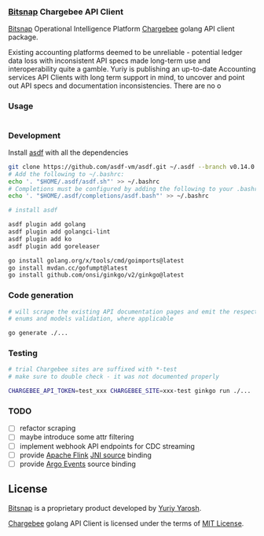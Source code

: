 ### [Bitsnap](https://bitsnap.io) Chargebee API Client

[Bitsnap](https://bitsnap.io) Operational Intelligence Platform [Chargebee](https://www.chargebee.com/) golang API client package.

Existing accounting platforms deemed to be unreliable - potential ledger data loss with inconsistent API specs made long-term use and interoperability quite a gamble.
Yuriy is publishing an up-to-date Accounting services API Clients with long term support in mind, to uncover and point out API specs and documentation inconsistencies. 
There are no o

### Usage

```go

```

### Development

Install [asdf](https://asdf-vm.com/guide/getting-started.html) with all the dependencies

```bash
git clone https://github.com/asdf-vm/asdf.git ~/.asdf --branch v0.14.0
# Add the following to ~/.bashrc:
echo '. "$HOME/.asdf/asdf.sh"' >> ~/.bashrc
# Completions must be configured by adding the following to your .bashrc:
echo '. "$HOME/.asdf/completions/asdf.bash"' >> ~/.bashrc
```

```bash
# install asdf

asdf plugin add golang
asdf plugin add golangci-lint 
asdf plugin add ko
asdf plugin add goreleaser

go install golang.org/x/tools/cmd/goimports@latest
go install mvdan.cc/gofumpt@latest
go install github.com/onsi/ginkgo/v2/ginkgo@latest
```

### Code generation

```bash
# will scrape the existing API documentation pages and emit the respective API client methods
# enums and models validation, where applicable

go generate ./...
```

### Testing

```bash
# trial Chargebee sites are suffixed with *-test 
# make sure to double check - it was not documented properly

CHARGEBEE_API_TOKEN=test_xxx CHARGEBEE_SITE=xxx-test ginkgo run ./...
```

### TODO
 - [ ] refactor scraping
 - [ ] maybe introduce some attr filtering
 - [ ] implement webhook API endpoints for CDC streaming
 - [ ] provide [Apache Flink](https://flink.apache.org/) [JNI source](https://nightlies.apache.org/flink/flink-docs-master/docs/dev/datastream/sources/) binding  
 - [ ] provide [Argo Events](https://argoproj.github.io/argo-events/) source binding

## License

[Bitsnap](https://bitsnap.io) is a proprietary product developed by [Yuriy Yarosh](mailto:yuriy@yarosh.dev).

[Chargebee](https://www.chargebee.com/) golang API Client is licensed under the terms of [MIT License](LICENSE).